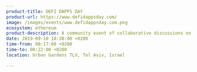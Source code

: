 ```yaml
---
product-title: DEFI DAPPS DAY
product-url: https://www.defidappsday.com/
image: /images/events/www.defidappsday.com.png
ecosystem: ethereum
product-description: A community event of collaborative discussions on how to accelerate Bitcoin, Ethereum and the decentralized technology ecosystem’s adoption and development.
date: 2019-09-10 18:30:00 +0200
time-from: 00:17:00 +0200
time-to: 00:22:00 +0200
location: Urban Gardens TLV, Tel Aviv, Israel

---
```

